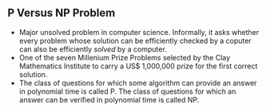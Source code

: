 P Versus NP Problem
-------------------

* Major unsolved problem in computer science. Informally, it asks whether every problem whose solution can be efficiently checked by a coputer can also be efficiently _solved_ by a computer.
* One of the seven Millenium Prize Problems selected by the Clay Mathematics Institute to carry a US$ 1,000,000 prize for the first correct solution.
* The class of questions for which some algorithm can provide an answer in polynomial time is called P. The class of questions for which an answer can be verified in polynomial time is called NP.
